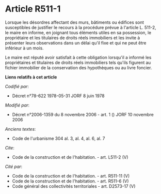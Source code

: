# Article R511-1

Lorsque les désordres affectant des murs, bâtiments ou édifices sont susceptibles de justifier le recours à la procédure
prévue à l'article L. 511-2, le maire en informe, en joignant tous éléments utiles en sa possession, le propriétaire et les
titulaires de droits réels immobiliers et les invite à présenter leurs observations dans un délai qu'il fixe et qui ne peut
être inférieur à un mois. 

Le maire est réputé avoir satisfait à cette obligation lorsqu'il a informé les propriétaires et titulaires de droits réels
immobiliers tels qu'ils figurent au fichier immobilier de la conservation des hypothèques ou au livre foncier.

**Liens relatifs à cet article**

_Codifié par_:

  - Décret n°78-622 1978-05-31 JORF 8 juin 1978

_Modifié par_:

  - Décret n°2006-1359 du 8 novembre 2006 - art. 1 () JORF 10 novembre 2006

_Anciens textes_:

  - Code de l'urbanisme 304 al. 3, al. 4, al. 6, al. 7

_Cite_:

  - Code de la construction et de l'habitation. - art. L511-2 (V)

_Cité par_:

  - Code de la construction et de l'habitation. - art. R511-11 (V)
  - Code de la construction et de l'habitation. - art. R511-6 (V)
  - Code général des collectivités territoriales - art. D2573-17 (V)
